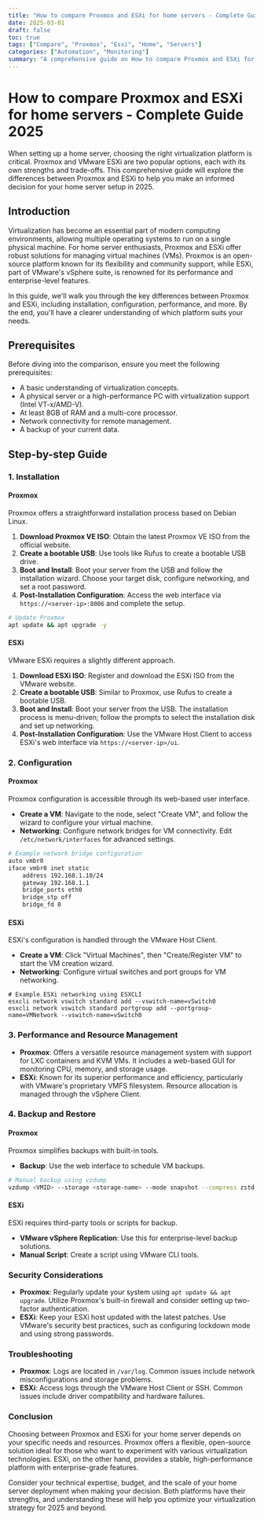 ```yaml
---
title: "How to compare Proxmox and ESXi for home servers - Complete Guide 2025"
date: 2025-03-01
draft: false
toc: true
tags: ["Compare", "Proxmox", "Esxi", "Home", "Servers"]
categories: ["Automation", "Monitoring"]
summary: "A comprehensive guide on How to compare Proxmox and ESXi for home servers - Complete Guide 2025."
---
```


# How to compare Proxmox and ESXi for home servers - Complete Guide 2025

When setting up a home server, choosing the right virtualization platform is critical. Proxmox and VMware ESXi are two popular options, each with its own strengths and trade-offs. This comprehensive guide will explore the differences between Proxmox and ESXi to help you make an informed decision for your home server setup in 2025.

## Introduction

Virtualization has become an essential part of modern computing environments, allowing multiple operating systems to run on a single physical machine. For home server enthusiasts, Proxmox and ESXi offer robust solutions for managing virtual machines (VMs). Proxmox is an open-source platform known for its flexibility and community support, while ESXi, part of VMware's vSphere suite, is renowned for its performance and enterprise-level features.

In this guide, we'll walk you through the key differences between Proxmox and ESXi, including installation, configuration, performance, and more. By the end, you'll have a clearer understanding of which platform suits your needs.

## Prerequisites

Before diving into the comparison, ensure you meet the following prerequisites:

- A basic understanding of virtualization concepts.
- A physical server or a high-performance PC with virtualization support (Intel VT-x/AMD-V).
- At least 8GB of RAM and a multi-core processor.
- Network connectivity for remote management.
- A backup of your current data.

## Step-by-step Guide

### 1. Installation

#### Proxmox

Proxmox offers a straightforward installation process based on Debian Linux.

1. **Download Proxmox VE ISO**: Obtain the latest Proxmox VE ISO from the official website.
2. **Create a bootable USB**: Use tools like Rufus to create a bootable USB drive.
3. **Boot and Install**: Boot your server from the USB and follow the installation wizard. Choose your target disk, configure networking, and set a root password.
4. **Post-Installation Configuration**: Access the web interface via `https://<server-ip>:8006` and complete the setup.

```bash
# Update Proxmox
apt update && apt upgrade -y
```

#### ESXi

VMware ESXi requires a slightly different approach.

1. **Download ESXi ISO**: Register and download the ESXi ISO from the VMware website.
2. **Create a bootable USB**: Similar to Proxmox, use Rufus to create a bootable USB.
3. **Boot and Install**: Boot your server from the USB. The installation process is menu-driven; follow the prompts to select the installation disk and set up networking.
4. **Post-Installation Configuration**: Use the VMware Host Client to access ESXi's web interface via `https://<server-ip>/ui`.

### 2. Configuration

#### Proxmox

Proxmox configuration is accessible through its web-based user interface.

- **Create a VM**: Navigate to the node, select "Create VM", and follow the wizard to configure your virtual machine.
- **Networking**: Configure network bridges for VM connectivity. Edit `/etc/network/interfaces` for advanced settings.

```bash
# Example network bridge configuration
auto vmbr0
iface vmbr0 inet static
    address 192.168.1.10/24
    gateway 192.168.1.1
    bridge_ports eth0
    bridge_stp off
    bridge_fd 0
```

#### ESXi

ESXi's configuration is handled through the VMware Host Client.

- **Create a VM**: Click "Virtual Machines", then "Create/Register VM" to start the VM creation wizard.
- **Networking**: Configure virtual switches and port groups for VM networking.

```shell
# Example ESXi networking using ESXCLI
esxcli network vswitch standard add --vswitch-name=vSwitch0
esxcli network vswitch standard portgroup add --portgroup-name=VMNetwork --vswitch-name=vSwitch0
```

### 3. Performance and Resource Management

- **Proxmox**: Offers a versatile resource management system with support for LXC containers and KVM VMs. It includes a web-based GUI for monitoring CPU, memory, and storage usage.
- **ESXi**: Known for its superior performance and efficiency, particularly with VMware's proprietary VMFS filesystem. Resource allocation is managed through the vSphere Client.

### 4. Backup and Restore

#### Proxmox

Proxmox simplifies backups with built-in tools.

- **Backup**: Use the web interface to schedule VM backups.

```bash
# Manual backup using vzdump
vzdump <VMID> --storage <storage-name> --mode snapshot --compress zstd
```

#### ESXi

ESXi requires third-party tools or scripts for backup.

- **VMware vSphere Replication**: Use this for enterprise-level backup solutions.
- **Manual Script**: Create a script using VMware CLI tools.

### Security Considerations

- **Proxmox**: Regularly update your system using `apt update && apt upgrade`. Utilize Proxmox's built-in firewall and consider setting up two-factor authentication.
- **ESXi**: Keep your ESXi host updated with the latest patches. Use VMware's security best practices, such as configuring lockdown mode and using strong passwords.

### Troubleshooting

- **Proxmox**: Logs are located in `/var/log`. Common issues include network misconfigurations and storage problems.
- **ESXi**: Access logs through the VMware Host Client or SSH. Common issues include driver compatibility and hardware failures.

### Conclusion

Choosing between Proxmox and ESXi for your home server depends on your specific needs and resources. Proxmox offers a flexible, open-source solution ideal for those who want to experiment with various virtualization technologies. ESXi, on the other hand, provides a stable, high-performance platform with enterprise-grade features.

Consider your technical expertise, budget, and the scale of your home server deployment when making your decision. Both platforms have their strengths, and understanding these will help you optimize your virtualization strategy for 2025 and beyond.
